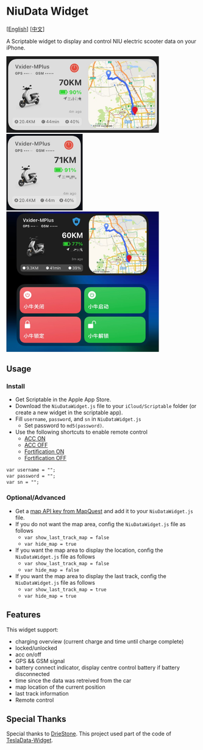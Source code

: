 # NiuData Widget

[[English](README_EN.md)] [[中文](README.md)]

A Scriptable widget to display and control NIU electric scooter data on your iPhone. 

<img src="screenshots/screen_001.jpg" width="400" />
<img src="screenshots/screen_002.jpg" width="200" />
<img src="screenshots/screen_003.jpg" width="400" />

## Usage
### Install

* Get Scriptable in the Apple App Store.
* Download the `NiuDataWidget.js` file to your `iCloud/Scriptable` folder (or create a new widget in the scriptable app).
* Fill `username`, `password`, and `sn` in `NiuDataWidget.js`
    * Set password to `md5(password)`.
* Use the following shortcuts to enable remote control
    * [ACC ON](https://www.icloud.com/shortcuts/25ea79d45bb84aa1a9b45a3c70ac61a6)
    * [ACC OFF](https://www.icloud.com/shortcuts/77fb596c05214521a0faa687e3f113b2)
    * [Fortification ON](https://www.icloud.com/shortcuts/003cff2ec216426da2275722a342d702)
    * [Fortification OFF](https://www.icloud.com/shortcuts/3f09f3a99f21421ca95fa479d9df849b)

```
var username = "";
var password = "";
var sn = "";
```

### Optional/Advanced
* Get a [map API key from MapQuest](https://developer.mapquest.com/) and add it to your `NiuDataWidget.js` file.
* If you do not want the map area, config the `NiuDataWidget.js` file as follows
    * `var show_last_track_map = false`
    * `var hide_map = true`
* If you want the map area to display the location, config the `NiuDataWidget.js` file as follows
    * `var show_last_track_map = false`
    * `var hide_map = false`
* If you want the map area to display the last track, config the `NiuDataWidget.js` file as follows
    * `var show_last_track_map = true`
    * `var hide_map = true`

## Features

This widget support:
* charging overview (current charge and time until charge complete)
* locked/unlocked
* acc on/off
* GPS && GSM signal
* battery connect indicator, display centre control battery if battery disconnected
* time since the data was retreived from the car
* map location of the current position
* last track information
* Remote control

## Special Thanks

Special thanks to [DrieStone](https://github.com/DrieStone). This project used
part of the code of
[TeslaData-Widget](https://github.com/DrieStone/TeslaData-Widget).
